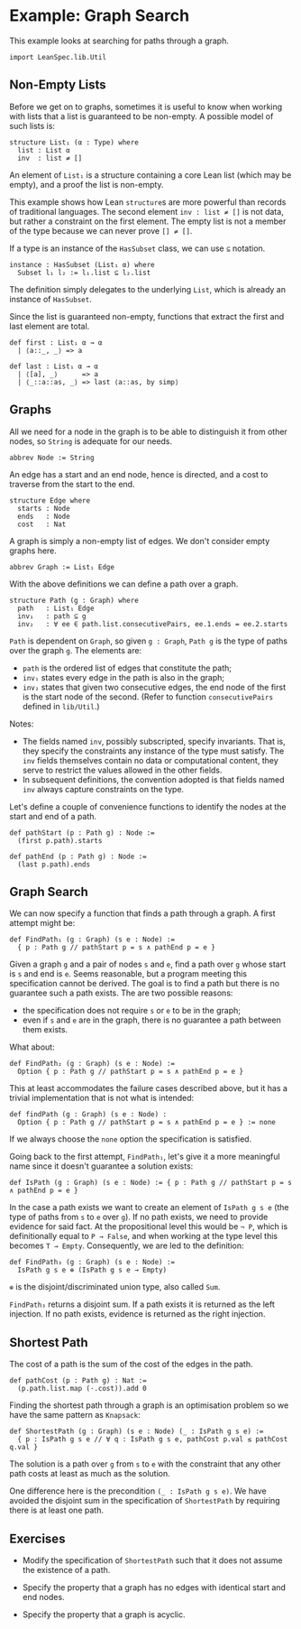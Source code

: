 # Example: Graph Search

This example looks at searching for paths through a graph.

```lean
import LeanSpec.lib.Util
```

## Non-Empty Lists

Before we get on to graphs, sometimes it is useful to know when working with lists
that a list is guaranteed to be non-empty. A possible model of such lists is:

```lean
structure List₁ (α : Type) where
  list : List α
  inv  : list ≠ []
```

An element of `List₁` is a structure containing a core Lean list (which may be empty),
and a proof the list is non-empty.

This example shows how Lean `structure`s are more powerful than records of traditional languages.
The second element `inv : list ≠ []` is not data, but rather a constraint on the first element.
The empty list is not a member of the type because we can never prove `[] ≠ []`.

If a type is an instance of the `HasSubset` class, we can use `⊆` notation.

```lean
instance : HasSubset (List₁ α) where
  Subset l₁ l₂ := l₁.list ⊆ l₂.list
```

The definition simply delegates to the underlying `List`, which is already an instance of `HasSubset`.

Since the list is guaranteed non-empty, functions that extract the first and last element are
total.

```lean
def first : List₁ α → α
  | ⟨a::_, _⟩ => a 

def last : List₁ α → α
  | ⟨[a], _⟩      => a
  | ⟨_::a::as, _⟩ => last ⟨a::as, by simp⟩
```

## Graphs

All we need for a node in the graph is to be able to distinguish it from other nodes,
so `String` is adequate for our needs.

```lean
abbrev Node := String
```

An edge has a start and an end node, hence is directed, and a cost to traverse from
the start to the end.

```lean
structure Edge where
  starts : Node
  ends   : Node
  cost   : Nat
```

A graph is simply a non-empty list of edges. We don't consider empty graphs here.

```lean
abbrev Graph := List₁ Edge
```

With the above definitions we can define a path over a graph.

```lean
structure Path (g : Graph) where
  path   : List₁ Edge
  inv₁   : path ⊆ g
  inv₂   : ∀ ee ∈ path.list.consecutivePairs, ee.1.ends = ee.2.starts
```

`Path` is dependent on `Graph`, so given `g : Graph`, `Path g` is the type of paths
over the graph `g`. The elements are:
- `path` is the ordered list of edges that constitute the path;
- `inv₁` states every edge in the path is also in the graph;
- `inv₂` states that given two consecutive edges, the end node of the first is the start node
of the second. (Refer to function `consecutivePairs` defined in `lib/Util`.)

Notes:
- The fields named `inv`, possibly subscripted, specify invariants. That is, they
specify the constraints any instance of the type must satisfy. The `inv` fields
themselves contain no data or computational content, they serve to restrict the
values allowed in the other fields.
- In subsequent definitions, the convention adopted is that fields named `inv`
always capture constraints on the type.

Let's define a couple of convenience functions to identify the nodes at the start and end
of a path.

```lean
def pathStart (p : Path g) : Node :=
  (first p.path).starts

def pathEnd (p : Path g) : Node :=
  (last p.path).ends
```

## Graph Search

We can now specify a function that finds a path through a graph. A first attempt
might be:

```lean
def FindPath₁ (g : Graph) (s e : Node) :=
  { p : Path g // pathStart p = s ∧ pathEnd p = e }
```

Given a graph `g` and a pair of nodes `s` and `e`, find a path over `g` whose start is `s` and end is `e`.
Seems reasonable, but a program meeting this specification cannot be derived. The goal is to find a path
but there is no guarantee such a path exists. The are two possible reasons:

- the specification does not require `s` or `e` to be in the graph;
- even if `s` and `e` are in the graph, there is no guarantee a path between them exists.

What about:

```lean
def FindPath₂ (g : Graph) (s e : Node) :=
  Option { p : Path g // pathStart p = s ∧ pathEnd p = e }
```

This at least accommodates the failure cases described above, but it has a trivial implementation that
is not what is intended:

```lean
def findPath (g : Graph) (s e : Node) :
  Option { p : Path g // pathStart p = s ∧ pathEnd p = e } := none
```

If we always choose the `none` option the specification is satisfied.

Going back to the first attempt, `FindPath₁`, let's give it a more meaningful name since it doesn't
guarantee a solution exists:

```lean
def IsPath (g : Graph) (s e : Node) := { p : Path g // pathStart p = s ∧ pathEnd p = e }
```

In the case a path exists we want to create an element of `IsPath g s e` (the type of paths from
`s` to `e` over `g`). If no path exists, we need to provide evidence for said fact. At the
propositional level this would be `¬ P`, which is definitionally equal to `P → False`, and when
working at the type level this becomes `T → Empty`. Consequently, we are led to the definition:

```lean
def FindPath₃ (g : Graph) (s e : Node) :=
  IsPath g s e ⊕ (IsPath g s e → Empty)
```

`⊕` is the disjoint/discriminated union type, also called `Sum`.

`FindPath₃` returns a disjoint sum. If a path exists it is returned as the left injection.
If no path exists, evidence is returned as the right injection.

## Shortest Path

The cost of a path is the sum of the cost of the edges in the path.

```lean
def pathCost (p : Path g) : Nat :=
  (p.path.list.map (·.cost)).add 0
```

Finding the shortest path through a graph is an optimisation problem so we have
the same pattern as `Knapsack`:

```lean
def ShortestPath (g : Graph) (s e : Node) (_ : IsPath g s e) :=
  { p : IsPath g s e // ∀ q : IsPath g s e, pathCost p.val ≤ pathCost q.val }
```

The solution is a path over `g` from `s` to `e` with the constraint that any other path
costs at least as much as the solution.

One difference here is the precondition `(_ : IsPath g s e)`. We have avoided the disjoint
sum in the specification of `ShortestPath` by requiring there is at least one path.

## Exercises

- Modify the specification of `ShortestPath` such that it does not assume the existence of a path.

- Specify the property that a graph has no edges with identical start and end nodes.

- Specify the property that a graph is acyclic.
